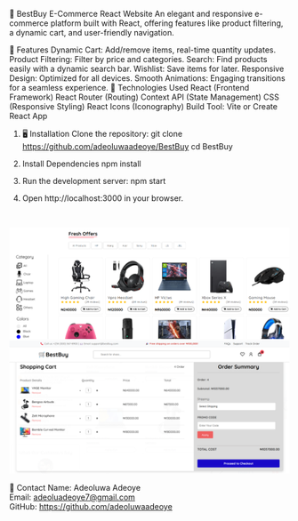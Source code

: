 🛒 BestBuy E-Commerce React Website
An elegant and responsive e-commerce platform built with React, offering features like product filtering, a dynamic cart, and user-friendly navigation.

🌟 Features
Dynamic Cart: Add/remove items, real-time quantity updates.
Product Filtering: Filter by price and categories.
Search: Find products easily with a dynamic search bar.
Wishlist: Save items for later.
Responsive Design: Optimized for all devices.
Smooth Animations: Engaging transitions for a seamless experience.
🚀 Technologies Used
React (Frontend Framework)
React Router (Routing)
Context API (State Management)
CSS (Responsive Styling)
React Icons (Iconography)
Build Tool: Vite or Create React App

1. 🖥️ Installation
Clone the repository:
git clone https://github.com/adeoluwaadeoye/BestBuy
cd BestBuy

2. Install Dependencies
npm install

3. Run the development server:
npm start

4. Open http://localhost:3000 in your browser.

<br>

![Product page](src/screenshots/product-page.png)
<br>
![Cart Page](src/screenshots/cart.png)





📧 Contact
Name: Adeoluwa Adeoye
<br>
Email: adeoluadeoye7@gmail.com
<br>
GitHub: https://github.com/adeoluwaadeoye
